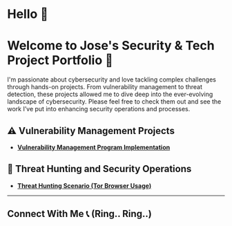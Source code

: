 # Hello 👋

# Welcome to Jose's Security & Tech Project Portfolio 🔐

I'm passionate about cybersecurity and love tackling complex challenges through hands-on projects. From vulnerability management to threat detection, these projects allowed me to dive deep into the ever-evolving landscape of cybersecurity. Please feel free to check them out and see the work I’ve put into enhancing security operations and processes.


## ⚠️ Vulnerability Management Projects

- **[Vulnerability Management Program Implementation](https://github.com/cyber-jose/vulnerability-management-program/blob/main/README.md)**


## 🚨 Threat Hunting and Security Operations

- **[Threat Hunting Scenario (Tor Browser Usage)](https://github.com/cyber-jose/threat-hunting-scenario-tor/blob/main/README.md)**


<hr/>

## Connect With Me 📞 (Ring.. Ring..)

